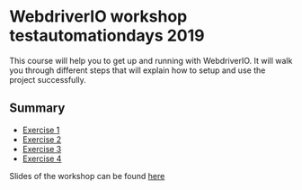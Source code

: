 # WebdriverIO workshop testautomationdays 2019

This course will help you to get up and running with WebdriverIO. It will walk you through different steps that will explain how to setup and use the project successfully.

## Summary

- [Exercise 1](./exercise1.md)
- [Exercise 2](./exercise2.md)
- [Exercise 3](./exercise3.md)
- [Exercise 4](./exercise4.md)

Slides of the workshop can be found [here](http://tinyurl.com/y36szp72)